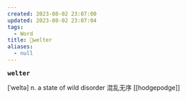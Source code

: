 ```yaml
---
created: 2023-08-02 23:07:00
updated: 2023-08-02 23:07:04
tags:
  - Word
title: 📖welter
aliases:
  - null
---
```


<pre><strong>welter</strong></pre>
[ˈweltə]
n. a state of wild disorder 混乱⽆序
[[hodgepodge]]
